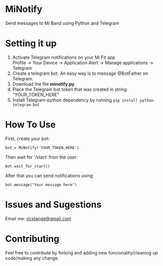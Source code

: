 # MiNotify
Send messages to Mi Band using Python and Telegram

# Setting it up
1. Activate Telegram notifications on your Mi Fit app  
Profile -> Your Device -> Application Alert -> Manage applications -> Telegram  
2. Create a telegram bot. An easy way is to message @BotFather on Telegram.
3. Download the file **minotify.py**
4. Place the Telegram bot token that was created in string "YOUR_TOKEN_HERE"
5. Install Telegram-python dependency by running
`pip install python-telegram-bot`

# How To Use
First, create your bot:  
  
`bot = MiNotify('YOUR_TOKEN_HERE')`  
  
Then wait for '/start' from the user:  
  
`bot.wait_for_start()`
  
After that you can send notifications using:  
  
`bot.message("Your message here")`

# Issues and Sugestions
Email me: ricstange@gmail.com

# Contributing
Feel free to contribute by forking and adding new funcionality/cleaning up code/making any change.  
